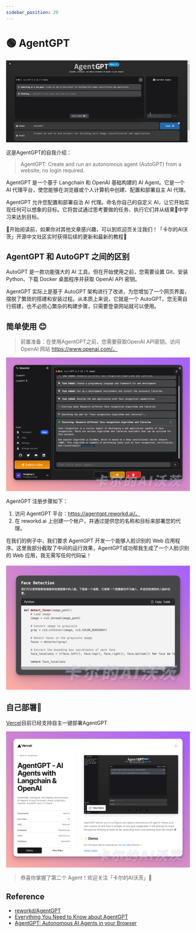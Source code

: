 ```yaml
---
sidebar_position: 20
---
```


# 🟢 AgentGPT

![agentgpt](./img/agentgpt2.gif)

这是AgentGPT的自我介绍：

> AgentGPT: Create and run an autonomous agent (AutoGPT) from a website, no login required.

AgentGPT 是一个基于 Langchain 和 OpenAI 基础构建的 AI Agent。它是一个 AI 代理平台，使您能够在浏览器或个人计算机中创建、配置和部署自主 AI 代理。

AgentGPT 允许您配置和部署自治 AI 代理。命名你自己的自定义 AI，让它开始实现任何可以想象的目标。它将尝试通过思考要做的任务、执行它们并从结果🚀中学习来达到目标。

🎉开始阅读前，如果你对其他文章感兴趣，可以到欢迎页关注我们！「卡尔的AI沃茨」开源中文社区实时获得后续的更新和最新的教程🎉

## AgentGPT 和 AutoGPT 之间的区别

AutoGPT 是一款功能强大的 AI 工具。但在开始使用之前，您需要设置 Git、安装 Python、下载 Docker 桌面程序并获取 OpenAI API 密钥。

AgentGPT 实际上是基于 AutoGPT 架构进行了改进，为您增加了一个网页界面，摆脱了繁琐的搭建和安装过程。从本质上来说，它就是一个 AutoGPT，您无需自行搭建，也不必担心繁杂的构建步骤，只需要登录网站就可以使用。

## 简单使用 😊

> 前置准备：在使用AgentGPT之前，您需要获取OpenAI API密钥。访问 OpenAI 网站 https://www.openai.com/。

![agentgpt](./img/agentgpt5.png)

AgentGPT 注册步骤如下：

1. 访问 AgentGPT 平台：https://agentgpt.reworkd.ai/。
2. 在 reworkd.ai 上创建一个帐户，并通过提供您的名称和目标来部署您的代理。

在我们的例子中，我们要求 AgentGPT 开发一个能够人脸识别的 Web 应用程序。这里我部分截取了中间的运行效果，AgentGPT成功帮我生成了一个人脸识别的 Web 应用，我无需写任何代码💻！

![agentgpt](./img/agentgpt6.png)


## 自己部署🚀

[Vercel](https://vercel.com/templates/next.js/agent-gpt)目前已经支持自主一键部署AgentGPT

![agentgpt](./img/agentgpt4.png)

> 恭喜你掌握了第二个 Agent！欢迎关注「卡尔的AI沃茨」🧙

## Reference
- [reworkd/AgentGPT](https://github.com/reworkd/AgentGPT)
- [Everything You Need to Know about AgentGPT](https://www.packtpub.com/article-hub/everything-you-need-to-know-about-agentgpt)
- [AgentGPT: Autonomous AI Agents in your Browser](https://www.kdnuggets.com/2023/06/agentgpt-autonomous-ai-agents-browser.html)


